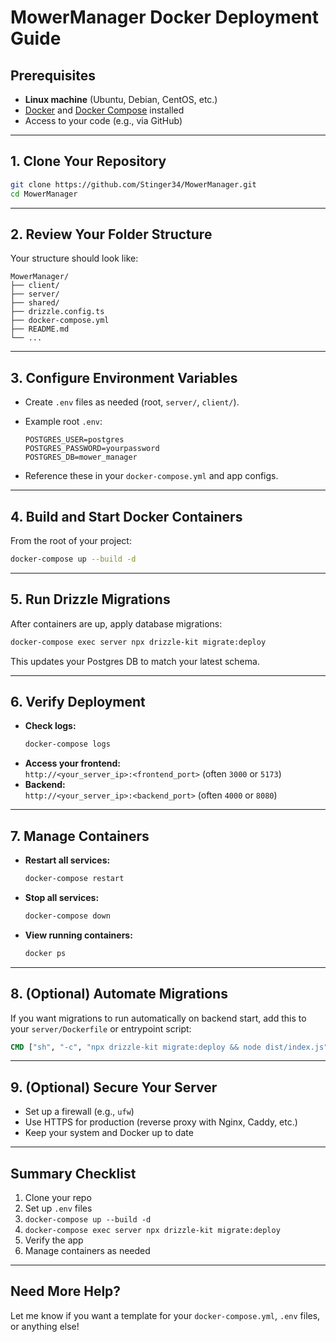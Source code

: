 # MowerManager Docker Deployment Guide

## Prerequisites

- **Linux machine** (Ubuntu, Debian, CentOS, etc.)
- [Docker](https://docs.docker.com/engine/install/) and [Docker Compose](https://docs.docker.com/compose/install/) installed
- Access to your code (e.g., via GitHub)

---

## 1. Clone Your Repository

```sh
git clone https://github.com/Stinger34/MowerManager.git
cd MowerManager
```

---

## 2. Review Your Folder Structure

Your structure should look like:

```
MowerManager/
├── client/
├── server/
├── shared/
├── drizzle.config.ts
├── docker-compose.yml
├── README.md
└── ...
```

---

## 3. Configure Environment Variables

- Create `.env` files as needed (root, `server/`, `client/`).
- Example root `.env`:

  ```env
  POSTGRES_USER=postgres
  POSTGRES_PASSWORD=yourpassword
  POSTGRES_DB=mower_manager
  ```

- Reference these in your `docker-compose.yml` and app configs.

---

## 4. Build and Start Docker Containers

From the root of your project:

```sh
docker-compose up --build -d
```

---

## 5. Run Drizzle Migrations

After containers are up, apply database migrations:

```sh
docker-compose exec server npx drizzle-kit migrate:deploy
```

This updates your Postgres DB to match your latest schema.

---

## 6. Verify Deployment

- **Check logs:**
  ```sh
  docker-compose logs
  ```
- **Access your frontend:**  
  `http://<your_server_ip>:<frontend_port>` (often `3000` or `5173`)
- **Backend:**  
  `http://<your_server_ip>:<backend_port>` (often `4000` or `8080`)

---

## 7. Manage Containers

- **Restart all services:**
  ```sh
  docker-compose restart
  ```
- **Stop all services:**
  ```sh
  docker-compose down
  ```
- **View running containers:**
  ```sh
  docker ps
  ```

---

## 8. (Optional) Automate Migrations

If you want migrations to run automatically on backend start, add this to your `server/Dockerfile` or entrypoint script:

```dockerfile
CMD ["sh", "-c", "npx drizzle-kit migrate:deploy && node dist/index.js"]
```

---

## 9. (Optional) Secure Your Server

- Set up a firewall (e.g., `ufw`)
- Use HTTPS for production (reverse proxy with Nginx, Caddy, etc.)
- Keep your system and Docker up to date

---

## Summary Checklist

1. Clone your repo
2. Set up `.env` files
3. `docker-compose up --build -d`
4. `docker-compose exec server npx drizzle-kit migrate:deploy`
5. Verify the app
6. Manage containers as needed

---

## Need More Help?

Let me know if you want a template for your `docker-compose.yml`, `.env` files, or anything else!
